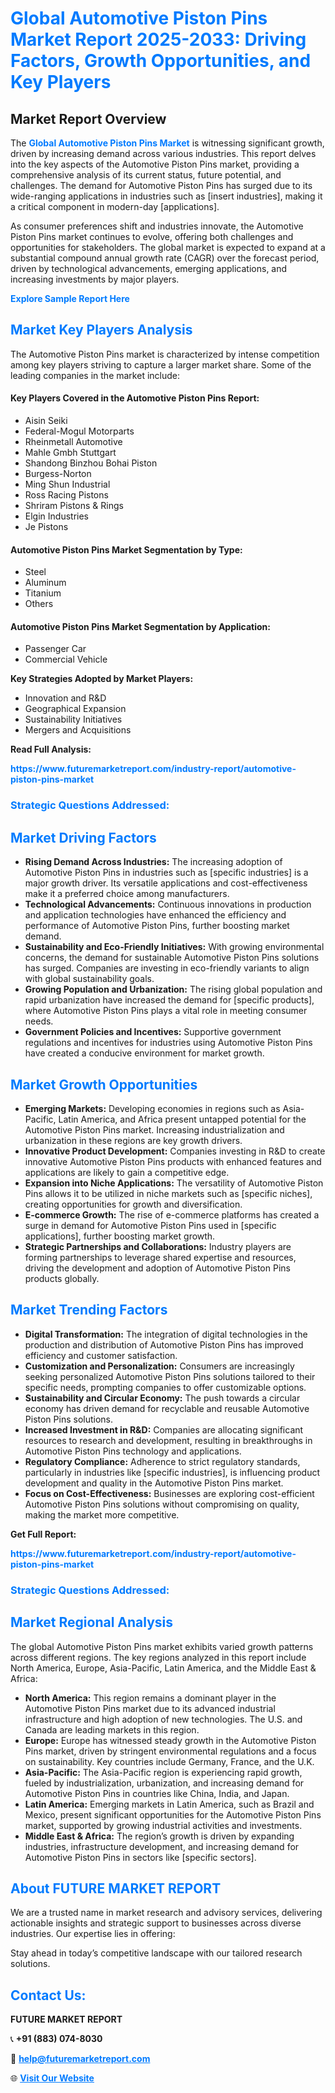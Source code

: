 <h1 style="color: #007BFF;">Global Automotive Piston Pins Market Report 2025-2033: Driving Factors, Growth Opportunities, and Key Players</h1>

<section id="overview">
<h2>Market Report Overview</h2>
<p>The <a href="https://www.futuremarketreport.com/industry-report/automotive-piston-pins-market" style="color: #007BFF; text-decoration: none;"><strong>Global Automotive Piston Pins Market</strong></a> is witnessing significant growth, driven by increasing demand across various industries. This report delves into the key aspects of the Automotive Piston Pins market, providing a comprehensive analysis of its current status, future potential, and challenges. The demand for Automotive Piston Pins has surged due to its wide-ranging applications in industries such as [insert industries], making it a critical component in modern-day [applications].</p>
<p>As consumer preferences shift and industries innovate, the Automotive Piston Pins market continues to evolve, offering both challenges and opportunities for stakeholders. The global market is expected to expand at a substantial compound annual growth rate (CAGR) over the forecast period, driven by technological advancements, emerging applications, and increasing investments by major players.</p>
</section>

<section id="overview">
<p><a href="https://www.futuremarketreport.com/request-sample/reportId=31056" style="color: #007BFF; text-decoration: none;"><strong>Explore Sample Report Here</strong></a></p>
</section>

<section id="key-players">
<h2 style="color: #007BFF;">Market Key Players Analysis</h2>
<p>The Automotive Piston Pins market is characterized by intense competition among key players striving to capture a larger market share. Some of the leading companies in the market include:</p>
<h4>Key Players Covered in the Automotive Piston Pins Report:</h4>
<ul><li>Aisin Seiki</li><li>Federal-Mogul Motorparts</li><li>Rheinmetall Automotive</li><li>Mahle Gmbh Stuttgart</li><li>Shandong Binzhou Bohai Piston</li><li>Burgess-Norton</li><li>Ming Shun Industrial</li><li>Ross Racing Pistons</li><li>Shriram Pistons &amp; Rings</li><li>Elgin Industries</li><li>Je Pistons</li></ul>
<h4>Automotive Piston Pins Market Segmentation by Type:</h4>
<ul><li>Steel</li><li>Aluminum</li><li>Titanium</li><li>Others</li></ul>

<h4>Automotive Piston Pins Market Segmentation by Application:</h4>
<ul><li>Passenger Car</li><li>Commercial Vehicle</li></ul>
<p><strong>Key Strategies Adopted by Market Players:</strong></p>
<ul>
<li>Innovation and R&D</li>
<li>Geographical Expansion</li>
<li>Sustainability Initiatives</li>
<li>Mergers and Acquisitions</li>
</ul>
</section>

<section>
<p><strong>Read Full Analysis: </strong></p><a href="https://www.futuremarketreport.com/industry-report/automotive-piston-pins-market" style="color: #007BFF; text-decoration: none;"><strong>https://www.futuremarketreport.com/industry-report/automotive-piston-pins-market</strong></a>
<h3 style="color: #007BFF;">Strategic Questions Addressed:</h3>
</section>

<section id="driving-factors">
<h2 style="color: #007BFF;">Market Driving Factors</h2>
<ul>
<li><strong>Rising Demand Across Industries:</strong> The increasing adoption of Automotive Piston Pins in industries such as [specific industries] is a major growth driver. Its versatile applications and cost-effectiveness make it a preferred choice among manufacturers.</li>
<li><strong>Technological Advancements:</strong> Continuous innovations in production and application technologies have enhanced the efficiency and performance of Automotive Piston Pins, further boosting market demand.</li>
<li><strong>Sustainability and Eco-Friendly Initiatives:</strong> With growing environmental concerns, the demand for sustainable Automotive Piston Pins solutions has surged. Companies are investing in eco-friendly variants to align with global sustainability goals.</li>
<li><strong>Growing Population and Urbanization:</strong> The rising global population and rapid urbanization have increased the demand for [specific products], where Automotive Piston Pins plays a vital role in meeting consumer needs.</li>
<li><strong>Government Policies and Incentives:</strong> Supportive government regulations and incentives for industries using Automotive Piston Pins have created a conducive environment for market growth.</li>
</ul>
</section>

<section id="growth-opportunities">
<h2 style="color: #007BFF;">Market Growth Opportunities</h2>
<ul>
<li><strong>Emerging Markets:</strong> Developing economies in regions such as Asia-Pacific, Latin America, and Africa present untapped potential for the Automotive Piston Pins market. Increasing industrialization and urbanization in these regions are key growth drivers.</li>
<li><strong>Innovative Product Development:</strong> Companies investing in R&D to create innovative Automotive Piston Pins products with enhanced features and applications are likely to gain a competitive edge.</li>
<li><strong>Expansion into Niche Applications:</strong> The versatility of Automotive Piston Pins allows it to be utilized in niche markets such as [specific niches], creating opportunities for growth and diversification.</li>
<li><strong>E-commerce Growth:</strong> The rise of e-commerce platforms has created a surge in demand for Automotive Piston Pins used in [specific applications], further boosting market growth.</li>
<li><strong>Strategic Partnerships and Collaborations:</strong> Industry players are forming partnerships to leverage shared expertise and resources, driving the development and adoption of Automotive Piston Pins products globally.</li>
</ul>
</section>

<section id="trending-factors">
<h2 style="color: #007BFF;">Market Trending Factors</h2>
<ul>
<li><strong>Digital Transformation:</strong> The integration of digital technologies in the production and distribution of Automotive Piston Pins has improved efficiency and customer satisfaction.</li>
<li><strong>Customization and Personalization:</strong> Consumers are increasingly seeking personalized Automotive Piston Pins solutions tailored to their specific needs, prompting companies to offer customizable options.</li>
<li><strong>Sustainability and Circular Economy:</strong> The push towards a circular economy has driven demand for recyclable and reusable Automotive Piston Pins solutions.</li>
<li><strong>Increased Investment in R&D:</strong> Companies are allocating significant resources to research and development, resulting in breakthroughs in Automotive Piston Pins technology and applications.</li>
<li><strong>Regulatory Compliance:</strong> Adherence to strict regulatory standards, particularly in industries like [specific industries], is influencing product development and quality in the Automotive Piston Pins market.</li>
<li><strong>Focus on Cost-Effectiveness:</strong> Businesses are exploring cost-efficient Automotive Piston Pins solutions without compromising on quality, making the market more competitive.</li>
</ul>
</section>

<section>
<p><strong>Get Full Report: </strong></p><a href="https://www.futuremarketreport.com/industry-report/automotive-piston-pins-market" style="color: #007BFF; text-decoration: none;"><strong>https://www.futuremarketreport.com/industry-report/automotive-piston-pins-market</strong></a>
<h3 style="color: #007BFF;">Strategic Questions Addressed:</h3>
</section>


<section id="regional-analysis">
<h2 style="color: #007BFF;">Market Regional Analysis</h2>
<p>The global Automotive Piston Pins market exhibits varied growth patterns across different regions. The key regions analyzed in this report include North America, Europe, Asia-Pacific, Latin America, and the Middle East & Africa:</p>
<ul>
<li><strong>North America:</strong> This region remains a dominant player in the Automotive Piston Pins market due to its advanced industrial infrastructure and high adoption of new technologies. The U.S. and Canada are leading markets in this region.</li>
<li><strong>Europe:</strong> Europe has witnessed steady growth in the Automotive Piston Pins market, driven by stringent environmental regulations and a focus on sustainability. Key countries include Germany, France, and the U.K.</li>
<li><strong>Asia-Pacific:</strong> The Asia-Pacific region is experiencing rapid growth, fueled by industrialization, urbanization, and increasing demand for Automotive Piston Pins in countries like China, India, and Japan.</li>
<li><strong>Latin America:</strong> Emerging markets in Latin America, such as Brazil and Mexico, present significant opportunities for the Automotive Piston Pins market, supported by growing industrial activities and investments.</li>
<li><strong>Middle East & Africa:</strong> The region’s growth is driven by expanding industries, infrastructure development, and increasing demand for Automotive Piston Pins in sectors like [specific sectors].</li>
</ul>
</section>

<footer>
<h2 style="color: #007BFF;">About FUTURE MARKET REPORT</h2>
<p>We are a trusted name in market research and advisory services, delivering actionable insights and strategic support to businesses across diverse industries. Our expertise lies in offering:</p>

<p>Stay ahead in today’s competitive landscape with our tailored research solutions.</p>

<h2 style="color: #007BFF;">Contact Us:</h2>
<p><strong>FUTURE MARKET REPORT</strong></p>
<p>📞 <strong>+91 (883) 074-8030</strong></p>
<p>📧 <strong><a href="mailto:help@futuremarketreport.com" style="color: #007BFF;">help@futuremarketreport.com</a></strong></p>
<p>🌐 <strong><a href="https://www.futuremarketreport.com/" style="color: #007BFF;">Visit Our Website</a></strong></p>
</footer>